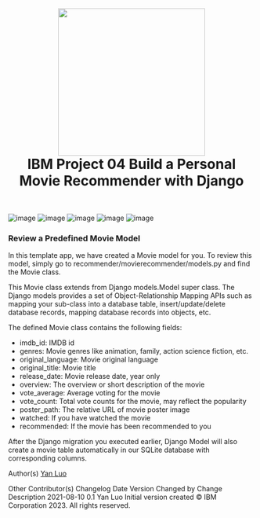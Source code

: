 <div align="center">
      <h1> <img src="https://github.com/ahammadmejbah/IBM-Project-02-Transform-Photos-to-Sketches-and-Paintings-with-OpenCV/blob/main/Additional%20Files/SN_web_lightmode.svg" width="300px"><br/>IBM Project 04 Build a Personal Movie Recommender with Django</h1>
     </div>

<p align="center"> <a href="https://github.com/ahammadmejbah" target="_blank"><img alt="" src="https://img.shields.io/badge/Website-EA4C89?style=normal&logo=dribbble&logoColor=white" style="vertical-align:center" /></a> <a href="https://twitter.com/ahammadmejbah" target="_blank"><img alt="" src="https://img.shields.io/badge/Twitter-1DA1F2?style=normal&logo=twitter&logoColor=white" style="vertical-align:center" /></a> <a href="https://www.facebook.com/ahammadmejbah" target="_blank"><img alt="" src="https://img.shields.io/badge/Facebook-1877F2?style=normal&logo=facebook&logoColor=white" style="vertical-align:center" /></a> <a href="https://www.instagram.com/ahammadmejbah/" target="_blank"><img alt="" src="https://img.shields.io/badge/Instagram-E4405F?style=normal&logo=instagram&logoColor=white" style="vertical-align:center" /></a> <a href="https://www.linkedin.com/in/ahammadmejbah/}" target="_blank"><img alt="" src="https://img.shields.io/badge/LinkedIn-0077B5?style=normal&logo=linkedin&logoColor=white" style="vertical-align:center" /></a> </p>

![image](https://github.com/ahammadmejbah/IBM-Project-04-Build-a-Personal-Movie-Recommender-with-Django/assets/56669333/dc602426-e1ab-4e8b-9110-586f019340c3)
![image](https://github.com/ahammadmejbah/IBM-Project-04-Build-a-Personal-Movie-Recommender-with-Django/assets/56669333/4bab4e34-f62a-4111-9769-93f8aa53d509)
![image](https://github.com/ahammadmejbah/IBM-Project-04-Build-a-Personal-Movie-Recommender-with-Django/assets/56669333/1f5fc43b-9532-46af-a710-9b00f8809a01)
![image](https://github.com/ahammadmejbah/IBM-Project-04-Build-a-Personal-Movie-Recommender-with-Django/assets/56669333/0f319a58-73d4-4935-b92b-48022e32d6be)
![image](https://github.com/ahammadmejbah/IBM-Project-04-Build-a-Personal-Movie-Recommender-with-Django/assets/56669333/1c545f35-d9d4-4c73-9fa8-50bf03caaa44)


### Review a Predefined Movie Model
In this template app, we have created a Movie model for you. To review this model, simply go to
recommender/movierecommender/models.py and find the Movie class.

This Movie class extends from Django models.Model super class.
The Django models provides a set of Object-Relationship Mapping APIs such as mapping your sub-class
into a database table, insert/update/delete database records, mapping database records into objects, etc.

The defined Movie class contains the following fields:

* imdb_id: IMDB id
* genres: Movie genres like animation, family, action science fiction, etc.
* original_language: Movie original language
* original_title: Movie title
* release_date: Movie release date, year only
* overview: The overview or short description of the movie
* vote_average: Average voting for the movie
* vote_count: Total vote counts for the movie, may reflect the popularity
* poster_path: The relative URL of movie poster image
* watched: If you have watched the movie
* recommended: If the movie has been recommended to you

After the Django migration you executed earlier, Django Model will also create a movie table automatically in our SQLite database with
corresponding columns.




Author(s)
<a href="https://www.linkedin.com/in/yan-luo-96288783/?utm_medium=Exinfluencer&utm_source=Exinfluencer&utm_content=000026UJ&utm_term=10006555&utm_id=NA-SkillsNetwork-Channel-SkillsNetworkGuidedProjectsbuildapersonalmovierecommenderwithdjango450-2023-01-01">Yan Luo</a>

Other Contributor(s)
Changelog
Date	Version	Changed by	Change Description
2021-08-10	0.1	Yan Luo	Initial version created
© IBM Corporation 2023. All rights reserved.
<!-- </> with 💛 by readMD (https://readmd.itsvg.in) -->
    
